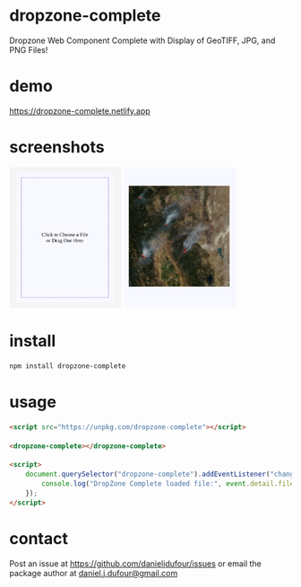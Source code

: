 # dropzone-complete
Dropzone Web Component Complete with Display of GeoTIFF, JPG, and PNG Files!

# demo
https://dropzone-complete.netlify.app

# screenshots
<img src="https://github.com/DanielJDufour/dropzone-complete/blob/master/dropzone-complete.png?raw=true" width="200" style="display: inline-block">
<img src="https://github.com/DanielJDufour/dropzone-complete/blob/master/dropzone-complete-loaded.png?raw=true" width="200" style="display: inline-block">

# install
```bash
npm install dropzone-complete
```

# usage
```html
<script src="https://unpkg.com/dropzone-complete"></script>

<dropzone-complete></dropzone-complete>

<script>
    document.querySelector("dropzone-complete").addEventListener("change", function(event) {
        console.log("DropZone Complete loaded file:", event.detail.file);
    });
</script>
```

# contact
Post an issue at https://github.com/danieljdufour/issues or email the package author at daniel.j.dufour@gmail.com

